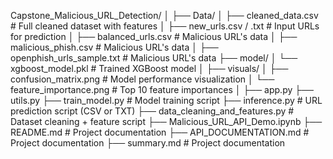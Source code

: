 Capstone_Malicious_URL_Detection/
│
├── Data/
│ ├── cleaned_data.csv # Full cleaned dataset with features
│ ├── new_urls.csv / .txt # Input URLs for prediction
│ ├── balanced_urls.csv # Malicious URL's data 
│ ├── malicious_phish.csv # Malicious URL's data 
│ ├── openphish_urls_sample.txt # Malicious URL's data 
├── model/
│ └── xgboost_model.pkl # Trained XGBoost model
│
├── visuals/
│ ├── confusion_matrix.png # Model performance visualization
│ └── feature_importance.png # Top 10 feature importances
│
├── app.py
├── utils.py
├── train_model.py # Model training script
├── inference.py # URL prediction script (CSV or TXT)
├── data_cleaning_and_features.py # Dataset cleaning + feature script
├── Malicious_URL_API_Demo.ipynb
├── README.md # Project documentation
├── API_DOCUMENTATION.md # Project documentation
├── summary.md # Project documentation
